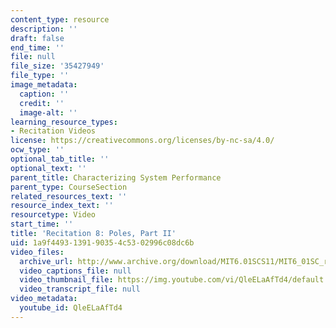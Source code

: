 ```yaml
---
content_type: resource
description: ''
draft: false
end_time: ''
file: null
file_size: '35427949'
file_type: ''
image_metadata:
  caption: ''
  credit: ''
  image-alt: ''
learning_resource_types:
- Recitation Videos
license: https://creativecommons.org/licenses/by-nc-sa/4.0/
ocw_type: ''
optional_tab_title: ''
optional_text: ''
parent_title: Characterizing System Performance
parent_type: CourseSection
related_resources_text: ''
resource_index_text: ''
resourcetype: Video
start_time: ''
title: 'Recitation 8: Poles, Part II'
uid: 1a9f4493-1391-9035-4c53-02996c08dc6b
video_files:
  archive_url: http://www.archive.org/download/MIT6.01SCS11/MIT6_01SC_rec8_300k.mp4
  video_captions_file: null
  video_thumbnail_file: https://img.youtube.com/vi/QleELaAfTd4/default.jpg
  video_transcript_file: null
video_metadata:
  youtube_id: QleELaAfTd4
---
```

